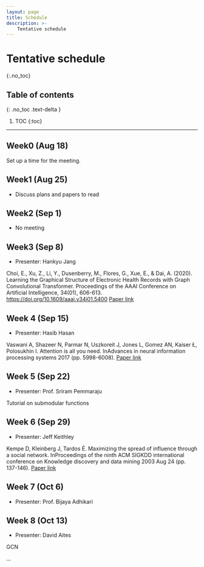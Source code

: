 ```yaml
---
layout: page
title: Schedule
description: >-
    Tentative schedule
---
```


# Tentative schedule
{:.no_toc}

## Table of contents
{: .no_toc .text-delta }

1. TOC
{:toc}

---

## Week0 (Aug 18)

Set up a time for the meeting.

## Week1 (Aug 25)

- Discuss plans and papers to read

## Week2 (Sep 1)

- No meeting

## Week3 (Sep 8)

- Presenter: Hankyu Jang

Choi, E., Xu, Z., Li, Y., Dusenberry, M., Flores, G., Xue, E., & Dai, A. (2020). Learning the Graphical Structure of Electronic Health Records with Graph Convolutional Transformer. Proceedings of the AAAI Conference on Artificial Intelligence, 34(01), 606-613. https://doi.org/10.1609/aaai.v34i01.5400
[Paper link](https://ojs.aaai.org/index.php/AAAI/article/view/5400)

## Week 4 (Sep 15)

- Presenter: Hasib Hasan

Vaswani A, Shazeer N, Parmar N, Uszkoreit J, Jones L, Gomez AN, Kaiser Ł, Polosukhin I. Attention is all you need. InAdvances in neural information processing systems 2017 (pp. 5998-6008).
[Paper link](https://arxiv.org/abs/1706.03762)

## Week 5 (Sep 22)

- Presenter: Prof. Sriram Pemmaraju

Tutorial on submodular functions

## Week 6 (Sep 29)

- Presenter: Jeff Keithley

Kempe D, Kleinberg J, Tardos É. Maximizing the spread of influence through a social network. InProceedings of the ninth ACM SIGKDD international conference on Knowledge discovery and data mining 2003 Aug 24 (pp. 137-146).
[Paper link](https://dl.acm.org/doi/10.1145/956750.956769)


## Week 7 (Oct 6)

- Presenter: Prof. Bijaya Adhikari

## Week 8 (Oct 13)

- Presenter: David Aites

GCN



...
